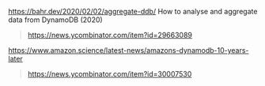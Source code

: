 https://bahr.dev/2020/02/02/aggregate-ddb/ How to analyse and aggregate data from DynamoDB (2020)
> https://news.ycombinator.com/item?id=29663089

https://www.amazon.science/latest-news/amazons-dynamodb-10-years-later
> https://news.ycombinator.com/item?id=30007530